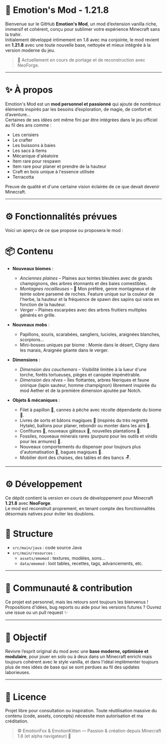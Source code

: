 
# 🧊 Emotion's Mod - 1.21.8

Bienvenue sur le GitHub **Emotion's Mod**, un mod d’extension vanilla riche, immersif et cohérent, conçu pour sublimer votre expérience Minecraft sans la trahir.  
Initialement développé intimement en 1.8 avec ma conjointe, le mod revient en **1.21.8** avec une toute nouvelle base, nettoyée et mieux intégrée à la version moderne du jeu.

> 🔧 Actuellement en cours de portage et de reconstruction avec NeoForge.

---

# ✨ À propos

Emotion's Mod est un **mod personnel et passionné** qui ajoute de nombreux éléments inspirés par les besoins d’exploration, de magie, de confort et d’aventure...  
Certaines de ses idées ont même fini par être intégrées dans le jeu officiel au fil des ans comme :

  - Les cerisiers
  - Le crafter
  - Les buissons à baies
  - Les sacs à items
  - Mécanique d'aléatoire
  - Item rare pour respawn
  - Item rare pour planer et prendre de la hauteur
  - Craft en bois unique à l'essence utilisée
  - Terracotta

Preuve de qualité et d'une certaine vision éclairée de ce que devait devenir Minecraft.

---

# ⚙️ Fonctionnalités prévues

Voici un aperçu de ce que propose ou proposera le mod :

# 📦 Contenu

- **Nouveaux biomes** :
  - *Anciennes plaines* – Plaines aux teintes bleutées avec de grands champignons, des arbres étonnants et des baies comestibles.
  - *Montagnes rocailleuses* – 🌟 Mon préféré, genre montagneux et de teinte sobre parsemé de roches. Feature unique sur la couleur de l'herbe, la hauteur et la fréquence de spawn des sapins qui varie en fonction de la hauteur.
  - *Verger* – Plaines escarpées avec des arbres fruitiers multiples générés en grille.

- **Nouveaux mobs** :
  - Papillons, souris, scarabées, sangliers, lucioles, araignées blanches, scorpions...
  - Mini-bosses uniques par biome : Momie dans le désert, Cligny dans les marais, Araignée géante dans le verger.

- **Dimensions** :
  - *Dimension des cauchemars* – Visibilité limitée à la lueur d'une torche, forêts tortueuses, pièges et canopée impénétrable.
  - *Dimension des rêves* – Îles flottantes, arbres féeriques et faune onirique (lapin sauteur, homme champignon) librement inspirée du mod Aether et de la première dimension ajoutée par Notch.

- **Objets & mécaniques** :
  - Filet à papillon 🦋, cannes à pêche avec récolte dépendante du biome 🎣.
  - Livres de sorts et bâtons magiques 📖 (inspirés du très regretté Hytale), ballons pour planer, rebondir ou monter dans les airs 🎈.
  - Confitures 🍊, nouveaux gâteaux 🍰, nouvelles plantations 🍅.
  - Fossiles, nouveaux minerais rares (*purpura* pour les outils et *viridis* pour les armures) 💎.
  - Nouveaux comportements du dispenser pour toujours plus d'automatisation 🔴, bagues magiques 💍.
  - Mobilier dont des chaises, des tables et des bancs 🪑.

---

# ⚙️ Développement

Ce dépôt contient la version en cours de développement pour Minecraft **1.21.8** avec **NeoForge**.  
Le mod est reconstruit proprement, en tenant compte des fonctionnalités désormais natives pour éviter les doublons.

# 📁 Structure

- `src/main/java` : code source Java
- `src/main/resources` :
  - `assets/emomod` : textures, modèles, sons...
  - `data/emomod` : loot tables, recettes, tags, advancements, etc.

---

# 💬 Communauté & contribution

Ce projet est personnel, mais les retours sont toujours les bienvenus !  
Propositions d'idées, bug reports ou aide pour les versions futures ? Ouvrez une issue ou un pull request ✨

---

# 📌 Objectif

Revivre l’esprit original du mod avec une **base moderne, optimisée et modulaire**, pour jouer en solo ou à deux dans un Minecraft enrichi mais toujours cohérent avec le style vanilla, et dans l'idéal implémenter toujours plus de mes idées de base qui se sont perdues au fil des updates laborieuses.

---

# 📜 Licence

Projet libre pour consultation ou inspiration. Toute réutilisation massive du contenu (code, assets, concepts) nécessite mon autorisation et ma créditation.

> © EmotionFox & EmotionKitten — Passion & création depuis Minecraft 1.8 (et alpha navigateur) 💖